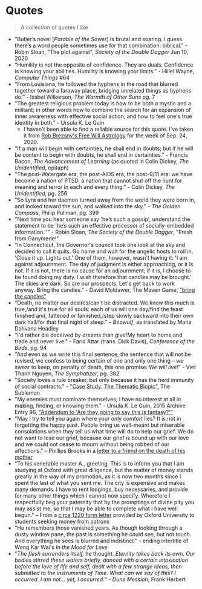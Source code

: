 # Quotes

> A collection of quotes I like

* "Butler’s novel [*Parable of the Sower*] is brutal and soaring. I guess there’s a word people sometimes use for that combination: biblical." - Robin Sloan, "The plot against", *Society of the Double Dagger* Jun 10, 2020
* “Humility is not the opposite of confidence. They are duals. Confidence is knowing your abilities. Humility is knowing your limits.” - Hillel Wayne, *Computer Things* \#64
* “From Louisiana, he followed the hyphens in the road that blurred together toward a faraway place, bridging unrelated things as hyphens do.” - Isabel Wilkerson, *The Warmth of Other Suns* pg. 7
* "The greatest religious problem today is how to be both a mystic and a militant; in other words how to combine the search for an expansion of inner awareness with effective social action, and how to feel one's true identity in both." - Ursula K. Le Guin
    - I haven't been able to find a reliable source for this quote. I've taken it from [Rob Brezsny's Free Will Astrology](https://freewillastrology.com/horoscopes/) for the week of Sep. 24, 2020.
* "If a man will begin with certainties, he shall end in doubts; but if he will be content to begin with doubts, he shall end in certainties." - Francis Bacon, *The Advancement of Learning* (as quoted in Colin Dickey, *The Unidentified*, epitaph)
* "The post-Watergate era, the post-AIDS era, the post-9/11 era: we have become a nation of PTSD, a nation that cannot shut off the hunt for meaning and terror in each and every thing." - Colin Dickey, *The Unidentified*, pg. 256
* "So Lyra and her daemon turned away from the world they were born in, and looked toward the sun, and walked into the sky." - *The Golden Compass*, Philip Pullman, pg. 399
* "Next time you hear someone say 'he’s such a gossip', understand the statement to be 'he’s such an effective processor of socially-embedded information.''" - Robin Sloan, *The Society of the Double Dagger*, "Fresh from Ganymede!"
* "In Connecticut, the Governor's council took one look at the sky and decided to call it quits. Go home and wait for the angelic hosts to roll in. 'Close it up. Lights out.' One of them, however, wasn't having it: 'I am against adjournment. The day of judgment is either approaching, or it is not. If it is not, there is no cause for an adjournment; if it is, I choose to be found doing my duty. I wish therefore that candles may be brought.' The skies are dark. So are our prospects. Let's get back to work anyway. Bring the candles." - David Moldawer, The Maven Game, ["bring the candles"](https://mavengame.com/2020/10/bring-the-candles/)
* "Death, no matter our desires/can't be distracted. We know this much is true,/and it's true for all souls: each of us will one day/find the feast finished and, fattened or famished,/step slowly backward into their own dark hall/for that final night of sleep." – *Beowulf*, as translated by Maria Dahvana Headley
* "I'd rather die deceived by dreams than give/My heart to home and trade and never live." - Farid Attar (trans. Dick Davis), *Conference of the Birds*, pg. 94
* "And even as we write this final sentence, the sentence that will not be revised, we confess to being certain of one and only one thing – we swear to keep, on penalty of death, this one promise: *We will live!*" - Viet Thanh Nguyen, *The Symphatizer*, pg. 382
* "Society loves a rule breaker, but only because it has the herd immunity of social contracts." - ["Case Study: The Thematic Biopic"](https://thesublemon.tumblr.com/post/161711916117/case-study-the-thematic-biopic), The Sublemon
* "My enemies must nominate themselves; I have no interest at all in making, finding, or knowing them." - Ursula K. Le Guin, 2015 Archive Entry 96, ["Addendum to 'Are they going to say this is fantasy?'"](https://www.ursulakleguin.com/blog/96-addendum-to-are-they-going-to-say-this-is-fantasy)
* "May I try to tell you again where your only comfort lies? It is not in forgetting the happy past. People bring us well-meant but miserable consolations when they tell us what time will do to help our grief. We do not want to lose our grief, because our grief is bound up with our love and we could not cease to mourn without being robbed of our affections." – Phillips Brooks in a [letter to a friend on the death of his mother](https://www.futilitycloset.com/2021/04/23/remembering/)
* "To his venerable master A., greeting. This is to inform you that I am studying at Oxford with great diligence, but the matter of money stands greatly in the way of my promotion, as it is now two months since I spent the last of what you sent me. The city is expensive and makes many demands. I have to rent lodgings, buy necessaries, and provide for many other things which I cannot now specify. Wherefore I respectfully beg your paternity that by the promptings of divine pity you may assist me, so that I may be able to complete what I have well begun." – From a [circa 1220 form letter](https://www.futilitycloset.com/2021/01/15/student-debt/) provided by Oxford University to students seeking money from patrons
* "He remembers those vanished years. As though looking through a dusty window pane, the past is something he could see, but not touch. And everything he sees is blurred and indistinct." - ending intertitle of Wong Kar Wai's *In the Mood for Love*
* "*The flesh surrenders itself,* he thought. *Eternity takes back its own. Our bodies stirred these waters briefly, danced with a certain intoxication before the love of life and self, dealt with a few strange ideas, then submitted to the instruments of Time. What can we say of this? I occurred. I am not... yet, I occurred.*" - *Dune Messiah*, Frank Herbert
